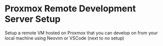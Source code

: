 # Proxmox Remote Development Server Setup
 Setup a remote VM hosted on Proxmox that you can develop on from your local machine using Neovim or VSCode (next to no setup)
